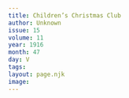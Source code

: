 ```yaml
---
title: Children’s Christmas Club
author: Unknown
issue: 15
volume: 11
year: 1916
month: 47
day: V
tags:
layout: page.njk
image:
---
```





